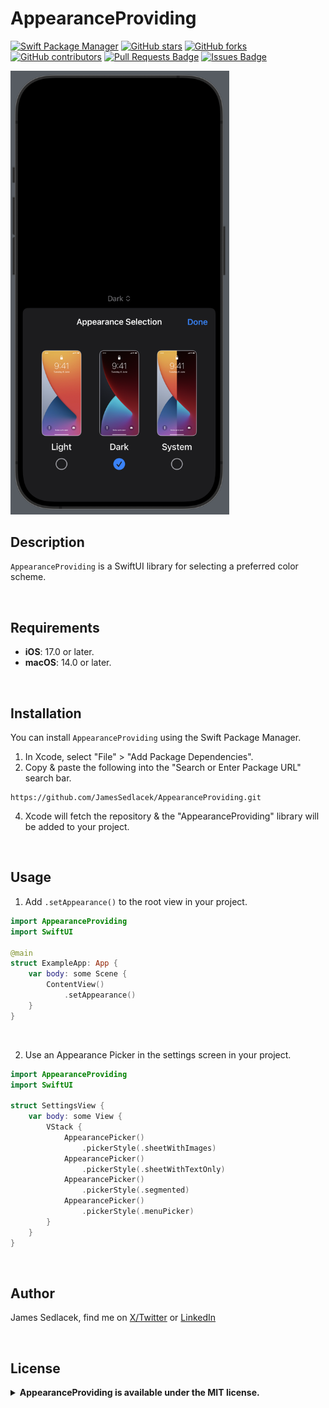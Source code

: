 # AppearanceProviding

[![Swift Package Manager](https://img.shields.io/badge/Swift%20Package%20Manager-compatible-brightgreen.svg)](https://github.com/apple/swift-package-manager)
[![GitHub stars](https://img.shields.io/github/stars/JamesSedlacek/AppearanceProviding.svg)](https://github.com/JamesSedlacek/AppearanceProviding/stargazers)
[![GitHub forks](https://img.shields.io/github/forks/JamesSedlacek/AppearanceProviding.svg?color=blue)](https://github.com/JamesSedlacek/AppearanceProviding/network)
[![GitHub contributors](https://img.shields.io/github/contributors/JamesSedlacek/AppearanceProviding.svg?color=blue)](https://github.com/JamesSedlacek/AppearanceProviding/network)
<a href="https://github.com/JamesSedlacek/AppearanceProviding/pulls"><img src="https://img.shields.io/github/issues-pr/JamesSedlacek/AppearanceProviding" alt="Pull Requests Badge"/></a>
<a href="https://github.com/JamesSedlacek/AppearanceProviding/issues"><img src="https://img.shields.io/github/issues/JamesSedlacek/AppearanceProviding" alt="Issues Badge"/></a>


<p align="left">
  <img src = "https://github.com/JamesSedlacek/AppearanceProviding/blob/main/Assets/AppearanceSheetPicker.png" width="350">
</p>

## Description
`AppearanceProviding` is a SwiftUI library for selecting a preferred color scheme. <br>

<br>

## Requirements

- **iOS**: 17.0 or later.
- **macOS**: 14.0 or later.

<br>

## Installation

You can install `AppearanceProviding` using the Swift Package Manager.

1. In Xcode, select "File" > "Add Package Dependencies".
2. Copy & paste the following into the "Search or Enter Package URL" search bar.
```
https://github.com/JamesSedlacek/AppearanceProviding.git
```
4. Xcode will fetch the repository & the "AppearanceProviding" library will be added to your project.

<br>

## Usage

1. Add `.setAppearance()` to the root view in your project.
```swift
import AppearanceProviding
import SwiftUI

@main
struct ExampleApp: App {
    var body: some Scene {
        ContentView()
            .setAppearance()
    }
}
```

<br>

2. Use an Appearance Picker in the settings screen in your project.
```swift
import AppearanceProviding
import SwiftUI

struct SettingsView {
    var body: some View {
        VStack {
            AppearancePicker()
                .pickerStyle(.sheetWithImages)
            AppearancePicker()
                .pickerStyle(.sheetWithTextOnly)
            AppearancePicker()
                .pickerStyle(.segmented)
            AppearancePicker()
                .pickerStyle(.menuPicker)
        }
    }
}
```

<br>

## Author

James Sedlacek, find me on [X/Twitter](https://twitter.com/jsedlacekjr) or [LinkedIn](https://www.linkedin.com/in/jamessedlacekjr/)

<br>

## License

<details>
  <summary><strong>AppearanceProviding is available under the MIT license.</strong></summary>
  <br>

Copyright (c) 2023 James Sedlacek

Permission is hereby granted, free of charge, to any person obtaining a copy
of this software and associated documentation files (the "Software"), to deal
in the Software without restriction, including without limitation the rights
to use, copy, modify, merge, publish, distribute, sublicense, and/or sell
copies of the Software, and to permit persons to whom the Software is
furnished to do so, subject to the following conditions:

The above copyright notice and this permission notice shall be included in
all copies or substantial portions of the Software.

THE SOFTWARE IS PROVIDED "AS IS", WITHOUT WARRANTY OF ANY KIND, EXPRESS OR
IMPLIED, INCLUDING BUT NOT LIMITED TO THE WARRANTIES OF MERCHANTABILITY,
FITNESS FOR A PARTICULAR PURPOSE AND NONINFRINGEMENT. IN NO EVENT SHALL THE
AUTHORS OR COPYRIGHT HOLDERS BE LIABLE FOR ANY CLAIM, DAMAGES OR OTHER
LIABILITY, WHETHER IN AN ACTION OF CONTRACT, TORT OR OTHERWISE, ARISING FROM,
OUT OF OR IN CONNECTION WITH THE SOFTWARE OR THE USE OR OTHER DEALINGS IN
THE SOFTWARE.

</details>

